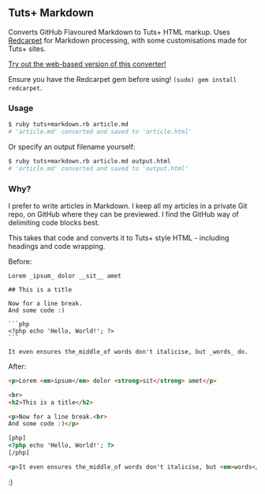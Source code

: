## Tuts+ Markdown

Converts GitHub Flavoured Markdown to Tuts+ HTML markup. Uses [Redcarpet](https://github.com/tanoku/redcarpet) for Markdown processing, with some customisations made for Tuts+ sites.

[Try out the web-based version of this converter!](http://blooming-stone-4663.herokuapp.com/)

Ensure you have the Redcarpet gem before using! `(sudo) gem install redcarpet`.

### Usage

```sh
$ ruby tuts+markdown.rb article.md
# 'article.md' converted and saved to 'article.html'
```

Or specify an output filename yourself:

```sh
$ ruby tuts+markdown.rb article.md output.html
# 'article.md' converted and saved to 'output.html'
```

### Why?

I prefer to write articles in Markdown. I keep all my articles in a private Git repo, on GitHub where they can be previewed. I find the GitHub way of delimiting code blocks best.

This takes that code and converts it to Tuts+ style HTML - including headings and code wrapping.


Before:

	Lorem _ipsum_ dolor __sit__ amet

	## This is a title

	Now for a line break.
	And some code :)

	```php
	<?php echo 'Hello, World!'; ?>
	```

	It even ensures the_middle_of words don't italicise, but _words_ do.

After:

```html
<p>Lorem <em>ipsum</em> dolor <strong>sit</strong> amet</p>

<br>
<h2>This is a title</h2>

<p>Now for a line break.<br>
And some code :)</p>

[php]
<?php echo 'Hello, World!'; ?>
[/php]

<p>It even ensures the_middle_of words don't italicise, but <em>words</em> do.</p>
```

:)